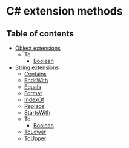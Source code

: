 # C# extension methods

## Table of contents

* [Object extensions](https://github.com/dimitrietataru/ace-csharp-extensions/tree/ace/src/Ace.CSharp.Extensions/ObjectExtensions)
  * To
    * [Boolean](https://github.com/dimitrietataru/ace-csharp-extensions/blob/ace/src/Ace.CSharp.Extensions/ObjectExtensions/ObjectExtensions.To.Boolean.cs)
* [String extensions](https://github.com/dimitrietataru/ace-csharp-extensions/tree/ace/src/Ace.CSharp.Extensions/StringExtensions)
  * [Contains](https://github.com/dimitrietataru/ace-csharp-extensions/blob/ace/src/Ace.CSharp.Extensions/StringExtensions/StringExtensions.Contains.cs)
  * [EndsWith](https://github.com/dimitrietataru/ace-csharp-extensions/blob/ace/src/Ace.CSharp.Extensions/StringExtensions/StringExtensions.EndsWith.cs)
  * [Equals](https://github.com/dimitrietataru/ace-csharp-extensions/blob/ace/src/Ace.CSharp.Extensions/StringExtensions/StringExtensions.Equals.cs)  
  * [Format](https://github.com/dimitrietataru/ace-csharp-extensions/blob/ace/src/Ace.CSharp.Extensions/StringExtensions/StringExtensions.Format.cs)
  * [IndexOf](https://github.com/dimitrietataru/ace-csharp-extensions/blob/ace/src/Ace.CSharp.Extensions/StringExtensions/StringExtensions.IndexOf.cs)
  * [Replace](https://github.com/dimitrietataru/ace-csharp-extensions/blob/ace/src/Ace.CSharp.Extensions/StringExtensions/StringExtensions.Replace.cs)
  * [StartsWith](https://github.com/dimitrietataru/ace-csharp-extensions/blob/ace/src/Ace.CSharp.Extensions/StringExtensions/StringExtensions.StartsWith.cs)
  * To
    * [Boolean](https://github.com/dimitrietataru/ace-csharp-extensions/blob/ace/src/Ace.CSharp.Extensions/StringExtensions/StringExtensions.To.Boolean.cs)
  * [ToLower](https://github.com/dimitrietataru/ace-csharp-extensions/blob/ace/src/Ace.CSharp.Extensions/StringExtensions/StringExtensions.ToLower.cs)
  * [ToUpper](https://github.com/dimitrietataru/ace-csharp-extensions/blob/ace/src/Ace.CSharp.Extensions/StringExtensions/StringExtensions.ToUpper.cs)
